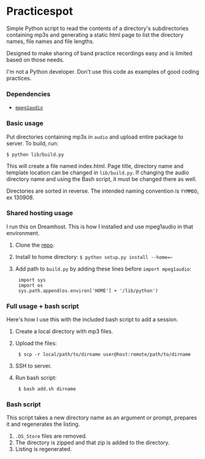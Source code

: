 Practicespot
============

Simple Python script to read the contents of a directory's subdirectories containing mp3s
and generating a static html page to list the directory names, file names and file lengths.

Designed to make sharing of band practice recordings easy and is limited based on
those needs.

I'm not a Python developer. Don't use this code as examples of good coding practices.

### Dependencies

* [`mpeg1audio`](http://github.com/Ciantic/mpeg1audio/)

### Basic usage
Put directories containing mp3s in `audio` and upload entire package to server. To build, run:

	$ python lib/build.py

This will create a file named index.html. Page title, directory name and template location
can be changed in `lib/build.py`. If changing the audio directory name and using the Bash script,
it must be changed there as well.

Directories are sorted in reverse. The intended naming convention is `YYMMDD`, ex 130908.

### Shared hosting usage
I run this on Dreamhost. This is how I installed and use mpeg1audio in that environment.

1. Clone the [repo](http://github.com/Ciantic/mpeg1audio/).
2. Install to home directory: `$ python setup.py install --home=~`
3. Add path to `build.py` by adding these lines before `import mpeg1audio`:

		import sys
		import os
		sys.path.append(os.environ['HOME'] + '/lib/python')

### Full usage + bash script
Here's how I use this with the included bash script to add a session.

1. Create a local directory with mp3 files.
2. Upload the files:

		$ scp -r local/path/to/dirname user@host:remote/path/to/dirname

3. SSH to server.
4. Run bash script:

		$ bash add.sh dirname


### Bash script
This script takes a new directory name as an argument or prompt, prepares it and regenerates the listing.

1. `.DS_Store` files are removed.
2. The directory is zipped and that zip is added to the directory.
3. Listing is regenerated.

